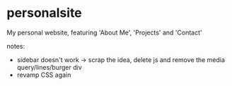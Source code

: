 # personalsite
My personal website, featuring 'About Me', 'Projects' and 'Contact'

notes: 
- sidebar doesn't work -> scrap the idea, delete js and remove the media query/lines/burger div
- revamp CSS again 

